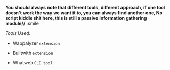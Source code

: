 **You should always note that different tools, different approach, if one tool doesn't work the way we want it to, you can always find another one, No script kiddie shit here, this is still a passive information gathering module//** :smile

*Tools Used:*

- Wappalyzer `extension`
  
- Builtwith `extension`
  
- Whatweb `CLI tool`


